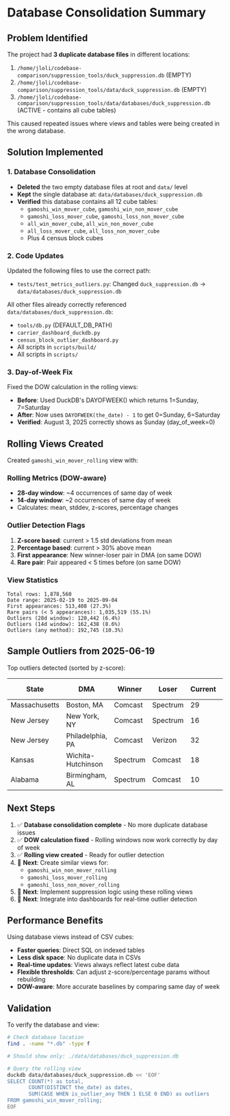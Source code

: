 # Database Consolidation Summary

## Problem Identified
The project had **3 duplicate database files** in different locations:
1. `/home/jloli/codebase-comparison/suppression_tools/duck_suppression.db` (EMPTY)
2. `/home/jloli/codebase-comparison/suppression_tools/data/duck_suppression.db` (EMPTY)
3. `/home/jloli/codebase-comparison/suppression_tools/data/databases/duck_suppression.db` (ACTIVE - contains all cube tables)

This caused repeated issues where views and tables were being created in the wrong database.

## Solution Implemented

### 1. Database Consolidation
- **Deleted** the two empty database files at root and `data/` level
- **Kept** the single database at: `data/databases/duck_suppression.db`
- **Verified** this database contains all 12 cube tables:
  - `gamoshi_win_mover_cube`, `gamoshi_win_non_mover_cube`
  - `gamoshi_loss_mover_cube`, `gamoshi_loss_non_mover_cube`
  - `all_win_mover_cube`, `all_win_non_mover_cube`
  - `all_loss_mover_cube`, `all_loss_non_mover_cube`
  - Plus 4 census block cubes

### 2. Code Updates
Updated the following files to use the correct path:
- `tests/test_metrics_outliers.py`: Changed `duck_suppression.db` → `data/databases/duck_suppression.db`

All other files already correctly referenced `data/databases/duck_suppression.db`:
- `tools/db.py` (DEFAULT_DB_PATH)
- `carrier_dashboard_duckdb.py`
- `census_block_outlier_dashboard.py`
- All scripts in `scripts/build/`
- All scripts in `scripts/`

### 3. Day-of-Week Fix
Fixed the DOW calculation in the rolling views:
- **Before**: Used DuckDB's DAYOFWEEK() which returns 1=Sunday, 7=Saturday
- **After**: Now uses `DAYOFWEEK(the_date) - 1` to get 0=Sunday, 6=Saturday
- **Verified**: August 3, 2025 correctly shows as Sunday (day_of_week=0)

## Rolling Views Created

Created `gamoshi_win_mover_rolling` view with:

### Rolling Metrics (DOW-aware)
- **28-day window**: ~4 occurrences of same day of week
- **14-day window**: ~2 occurrences of same day of week
- Calculates: mean, stddev, z-scores, percentage changes

### Outlier Detection Flags
1. **Z-score based**: current > 1.5 std deviations from mean
2. **Percentage based**: current > 30% above mean
3. **First appearance**: New winner-loser pair in DMA (on same DOW)
4. **Rare pair**: Pair appeared < 5 times before (on same DOW)

### View Statistics
```
Total rows: 1,878,560
Date range: 2025-02-19 to 2025-09-04
First appearances: 513,408 (27.3%)
Rare pairs (< 5 appearances): 1,035,519 (55.1%)
Outliers (28d window): 120,442 (6.4%)
Outliers (14d window): 162,438 (8.6%)
Outliers (any method): 192,745 (10.3%)
```

## Sample Outliers from 2025-06-19

Top outliers detected (sorted by z-score):

| State | DMA | Winner | Loser | Current | Avg (28d) | Z-Score | % Change |
|-------|-----|--------|-------|---------|-----------|---------|----------|
| Massachusetts | Boston, MA | Comcast | Spectrum | 29 | 12.25 | 38.68 | +136.7% |
| New Jersey | New York, NY | Comcast | Spectrum | 16 | 6.00 | 14.14 | +166.7% |
| New Jersey | Philadelphia, PA | Comcast | Verizon | 32 | 12.75 | 13.02 | +150.9% |
| Kansas | Wichita-Hutchinson | Spectrum | Comcast | 18 | 3.25 | 11.35 | +453.8% |
| Alabama | Birmingham, AL | Spectrum | Comcast | 10 | 2.00 | 11.31 | +400.0% |

## Next Steps

1. ✅ **Database consolidation complete** - No more duplicate database issues
2. ✅ **DOW calculation fixed** - Rolling windows now work correctly by day of week
3. ✅ **Rolling view created** - Ready for outlier detection
4. 🔄 **Next**: Create similar views for:
   - `gamoshi_win_non_mover_rolling`
   - `gamoshi_loss_mover_rolling`
   - `gamoshi_loss_non_mover_rolling`
5. 🔄 **Next**: Implement suppression logic using these rolling views
6. 🔄 **Next**: Integrate into dashboards for real-time outlier detection

## Performance Benefits

Using database views instead of CSV cubes:
- **Faster queries**: Direct SQL on indexed tables
- **Less disk space**: No duplicate data in CSVs
- **Real-time updates**: Views always reflect latest cube data
- **Flexible thresholds**: Can adjust z-score/percentage params without rebuilding
- **DOW-aware**: More accurate baselines by comparing same day of week

## Validation

To verify the database and view:
```bash
# Check database location
find . -name "*.db" -type f

# Should show only: ./data/databases/duck_suppression.db

# Query the rolling view
duckdb data/databases/duck_suppression.db << 'EOF'
SELECT COUNT(*) as total, 
       COUNT(DISTINCT the_date) as dates,
       SUM(CASE WHEN is_outlier_any THEN 1 ELSE 0 END) as outliers
FROM gamoshi_win_mover_rolling;
EOF
```
